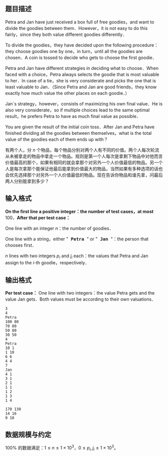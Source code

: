 ## 题目描述

Petra and Jan have just received a box full of free goodies，and want to divide the goodies between them．However，it is not easy to do this fairly，since they both value different goodies differently．

To divide the goodies，they have decided upon the following procedure：they choose goodies one by one，in turn，until all the goodies are chosen．A coin is tossed to decide who gets to choose the first goodie．

Petra and Jan have different strategies in deciding what to choose．When faced with a choice，Petra always selects the goodie that is most valuable to her．In case of a tie，she is very considerate and picks the one that is least valuable to Jan．（Since Petra and Jan are good friends，they know exactly how much value the other places on each goodie．）

Jan`s strategy，however，consists of maximizing his own final value．He is also very considerate，so if multiple choices lead to the same optimal result，he prefers Petra to have as much final value as possible．

You are given the result of the initial coin toss．After Jan and Petra have finished dividing all the goodies between themselves，what is the total value of the goodies each of them ends up with？

有两个人，分 $n$ 个物品，每个物品分别对两个人有不同的价值。两个人每次轮流从未被拿走的物品中拿走一个物品。规则是第一个人每次是拿剩下物品中对他而言价值最高的那个，如果有相同的就会拿那个对另外一个人价值最低的物品。另一个人是每次拿那个能保证他最后能拿到价值最大的物品，当然如果有多种选项的话也会优先选择那个对另外一个人价值最低的物品。现在告诉你物品和谁先拿，问最后两人分别能拿到多少？

## 输入格式

**On the first line a positive integer：the number of test cases，at most** $100$**．After that per test case：** 

One line with an integer $n$：the number of goodies．

One line with a string，either "<tt> **Petra** </tt>" or "<tt> **Jan** </tt>"：the person that chooses first．

$n$ lines with two integers $p_i$ and $j_i$ each：the values that Petra and Jan assign to the $i$-th goodie，respectively．

## 输出格式

**Per test case：** 
One line with two integers：the value Petra gets and the value Jan gets．Both values must be according to their own valuations．

```input1
3
4
Petra
100 80
70 80
50 80
30 50
4
Petra
10 1
1 10
6 6
4 4
7
Jan
4 1
3 1
2 1
1 1
1 2
1 3
1 4
```

```output1
170 130
14 16
9 10
```

## 数据规模与约定

$100\%$ 的数据满足：$1 \le n \le 1 \times 10^3$，$0 \le p_i,j_i \le 1 \times 10^3$。
